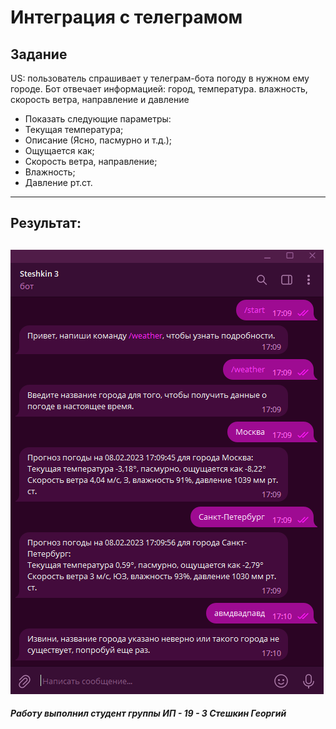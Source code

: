 # Интеграция с телеграмом
__Задание__
---
US: пользователь спрашивает у телеграм-бота погоду в нужном ему городе. Бот отвечает информацией: город, температура. влажность, скорость ветра, направление и давление
- Показать следующие параметры:
- Текущая температура;
- Описание (Ясно, пасмурно и т.д.);
- Ощущается как;
- Скорость ветра, направление;
- Влажность;
- Давление рт.ст.


---
## Результат:

![Результаты***](1.PNG)
---
___Работу выполнил студент группы ИП - 19 - 3 Стешкин Георгий___